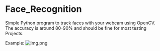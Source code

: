# Face_Recognition
Simple Python program to track faces with your webcam using OpenCV. The accuracy is around 80-90% and should be fine for most testing Projects.


Example:
![img.png](img.png)

